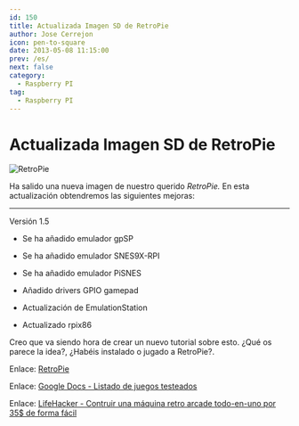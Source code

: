```yaml
---
id: 150
title: Actualizada Imagen SD de RetroPie
author: Jose Cerrejon
icon: pen-to-square
date: 2013-05-08 11:15:00
prev: /es/
next: false
category:
  - Raspberry PI
tag:
  - Raspberry PI
---
```


# Actualizada Imagen SD de RetroPie

![RetroPie](/images/2013/03/retrop_01_min.jpg)

Ha salido una nueva imagen de nuestro querido *RetroPie.* En esta actualización obtendremos las siguientes mejoras:

- - -
Versión 1.5

* Se ha añadido emulador gpSP

* Se ha añadido emulador SNES9X-RPI

* Se ha añadido emulador PiSNES

* Añadido drivers GPIO gamepad

* Actualización de EmulationStation

* Actualizado rpix86

Creo que va siendo hora de crear un nuevo tutorial sobre esto. ¿Qué os parece la idea?, ¿Habéis instalado o jugado a RetroPie?.

Enlace: [RetroPie](http://blog.petrockblock.com/download/retropie-project-image/)

Enlace: [Google Docs - Listado de juegos testeados](https://docs.google.com/spreadsheet/ccc?key=0ApduqOApj8sodDIwMXRxbHc1ZmtfVVF4dDU0NW9IN3c#gid=0)

Enlace: [LifeHacker - Contruir una máquina retro arcade todo-en-uno por 35$ de forma fácil](http://lifehacker.com/how-to-turn-your-raspberry-pi-into-a-retro-game-console-498561192)